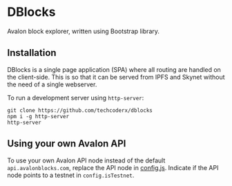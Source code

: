 # DBlocks

Avalon block explorer, written using Bootstrap library.

## Installation

DBlocks is a single page application (SPA) where all routing are handled on the client-side. This is so that it can be served from IPFS and Skynet without the need of a single webserver.

To run a development server using `http-server`:
```
git clone https://github.com/techcoderx/dblocks
npm i -g http-server
http-server
```

## Using your own Avalon API

To use your own Avalon API node instead of the default `api.avalonblocks.com`, replace the API node in [config.js](https://github.com/techcoderx/dblocks/blob/main/js/config.js). Indicate if the API node points to a testnet in `config.isTestnet`.